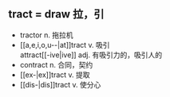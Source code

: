 ## tract = draw 拉，引

- tractor n. 拖拉机
- [[a,e,i,o,u--|at]]tract v. 吸引  
    attract[[-ive|ive]] adj. 有吸引力的，吸引人的
- contract n. 合同，契约
- [[ex-|ex]]tract v. 提取
- [[dis-|dis]]tract v. 使分心